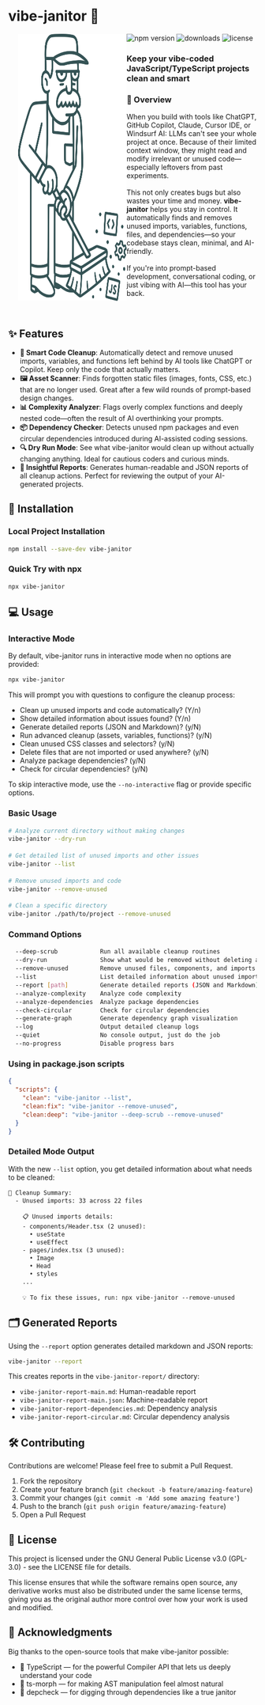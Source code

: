 # vibe-janitor 🧹

<div align="center">
<img src="https://raw.githubusercontent.com/TravnikovDev/vibe-janitor/main/static/vibe-janitor.svg" align="left" height="540" width="220" alt="vibe-janitor mascot"  style="margin-left: 20px">

<p align="left">
  <img src="https://img.shields.io/npm/v/vibe-janitor.svg" alt="npm version">
  <img src="https://img.shields.io/npm/dm/vibe-janitor.svg" alt="downloads">
  <img src="https://img.shields.io/github/license/TravnikovDev/vibe-janitor.svg" alt="license">
</p>

<h3 align="left"><b>Keep your vibe-coded JavaScript/TypeScript projects clean and smart</b></h3>

<h3 align="left">🌟 Overview</h3>

<p align="left">
When you build with tools like ChatGPT, GitHub Copilot, Claude, Cursor IDE, or Windsurf AI: LLMs can't see your whole project at once. Because of their limited context window, they might read and modify irrelevant or unused code—especially leftovers from past experiments.
<br><br>
This not only creates bugs but also wastes your time and money. <strong>vibe-janitor</strong> helps you stay in control. It automatically finds and removes unused imports, variables, functions, files, and dependencies—so your codebase stays clean, minimal, and AI-friendly.
<br><br>
If you're into prompt-based development, conversational coding, or just vibing with AI—this tool has your back.
</p>
</div>

<br clear="all">

## ✨ Features

- **🧹 Smart Code Cleanup**: Automatically detect and remove unused imports, variables, and functions left behind by AI tools like ChatGPT or Copilot. Keep only the code that actually matters.
- **🖼️ Asset Scanner**: Finds forgotten static files (images, fonts, CSS, etc.) that are no longer used. Great after a few wild rounds of prompt-based design changes.
- **📊 Complexity Analyzer**: Flags overly complex functions and deeply nested code—often the result of AI overthinking your prompts.
- **📦 Dependency Checker**: Detects unused npm packages and even circular dependencies introduced during AI-assisted coding sessions.
- **🔍 Dry Run Mode**: See what vibe-janitor would clean up without actually changing anything. Ideal for cautious coders and curious minds.
- **📝 Insightful Reports**: Generates human-readable and JSON reports of all cleanup actions. Perfect for reviewing the output of your AI-generated projects.

## 🚀 Installation


### Local Project Installation

```bash
npm install --save-dev vibe-janitor
```

### Quick Try with npx

```bash
npx vibe-janitor
```

## 💻 Usage

### Interactive Mode

By default, vibe-janitor runs in interactive mode when no options are provided:

```bash
npx vibe-janitor
```

This will prompt you with questions to configure the cleanup process:
- Clean up unused imports and code automatically? (Y/n)
- Show detailed information about issues found? (Y/n)
- Generate detailed reports (JSON and Markdown)? (y/N)
- Run advanced cleanup (assets, variables, functions)? (y/N)
- Clean unused CSS classes and selectors? (y/N)
- Delete files that are not imported or used anywhere? (y/N)
- Analyze package dependencies? (y/N)
- Check for circular dependencies? (y/N)

To skip interactive mode, use the `--no-interactive` flag or provide specific options.

### Basic Usage

```bash
# Analyze current directory without making changes
vibe-janitor --dry-run

# Get detailed list of unused imports and other issues
vibe-janitor --list

# Remove unused imports and code
vibe-janitor --remove-unused

# Clean a specific directory
vibe-janitor ./path/to/project --remove-unused
```

### Command Options

```bash
  --deep-scrub            Run all available cleanup routines
  --dry-run               Show what would be removed without deleting anything
  --remove-unused         Remove unused files, components, and imports
  --list                  List detailed information about unused imports and other issues
  --report [path]         Generate detailed reports (JSON and Markdown)
  --analyze-complexity    Analyze code complexity
  --analyze-dependencies  Analyze package dependencies
  --check-circular        Check for circular dependencies
  --generate-graph        Generate dependency graph visualization
  --log                   Output detailed cleanup logs
  --quiet                 No console output, just do the job
  --no-progress           Disable progress bars
```

### Using in package.json scripts

```json
{
  "scripts": {
    "clean": "vibe-janitor --list",
    "clean:fix": "vibe-janitor --remove-unused",
    "clean:deep": "vibe-janitor --deep-scrub --remove-unused"
  }
}
```

### Detailed Mode Output

With the new `--list` option, you get detailed information about what needs to be cleaned:

```
📝 Cleanup Summary:
  - Unused imports: 33 across 22 files

    📋 Unused imports details:
    - components/Header.tsx (2 unused):
      • useState
      • useEffect
    - pages/index.tsx (3 unused):
      • Image
      • Head
      • styles
    ...

    💡 To fix these issues, run: npx vibe-janitor --remove-unused
```

## 🗂️ Generated Reports

Using the `--report` option generates detailed markdown and JSON reports:

```bash
vibe-janitor --report
```

This creates reports in the `vibe-janitor-report/` directory:

- `vibe-janitor-report-main.md`: Human-readable report
- `vibe-janitor-report-main.json`: Machine-readable report
- `vibe-janitor-report-dependencies.md`: Dependency analysis
- `vibe-janitor-report-circular.md`: Circular dependency analysis

## 🛠️ Contributing

Contributions are welcome! Please feel free to submit a Pull Request.

1. Fork the repository
2. Create your feature branch (`git checkout -b feature/amazing-feature`)
3. Commit your changes (`git commit -m 'Add some amazing feature'`)
4. Push to the branch (`git push origin feature/amazing-feature`)
5. Open a Pull Request

## 📝 License

This project is licensed under the GNU General Public License v3.0 (GPL-3.0) - see the LICENSE file for details.

This license ensures that while the software remains open source, any derivative works must also be distributed under the same license terms, giving you as the original author more control over how your work is used and modified.

## 🙏 Acknowledgments
Big thanks to the open-source tools that make vibe-janitor possible:

- 🧠 TypeScript — for the powerful Compiler API that lets us deeply understand your code
- 🧬 ts-morph — for making AST manipulation feel almost natural
- 🧰 depcheck — for digging through dependencies like a true janitor